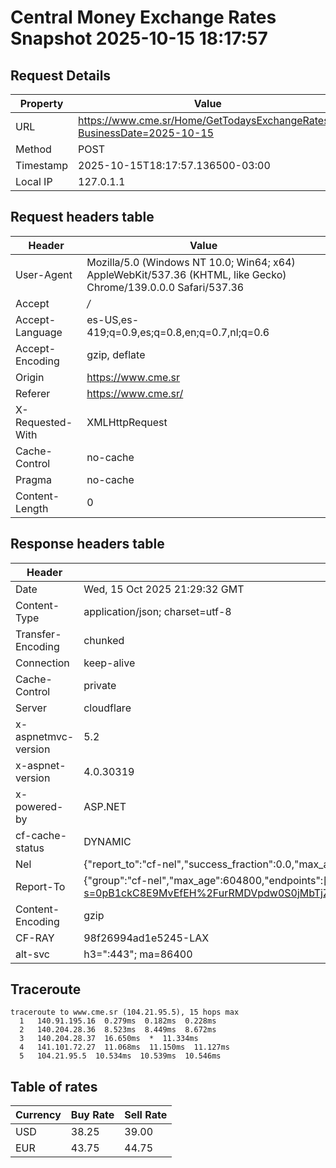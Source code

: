 # Central Money Exchange Rates Snapshot 2025-10-15 18:17:57
## Request Details

| Property | Value |
|----------|-------|
| URL | https://www.cme.sr/Home/GetTodaysExchangeRates/?BusinessDate=2025-10-15 |
| Method | POST |
| Timestamp | 2025-10-15T18:17:57.136500-03:00 |
| Local IP | 127.0.1.1 |
    
## Request headers table

| Header | Value |
|--------|-------|
| User-Agent | Mozilla/5.0 (Windows NT 10.0; Win64; x64) AppleWebKit/537.36 (KHTML, like Gecko) Chrome/139.0.0.0 Safari/537.36 |
| Accept | */* |
| Accept-Language | es-US,es-419;q=0.9,es;q=0.8,en;q=0.7,nl;q=0.6 |
| Accept-Encoding | gzip, deflate |
| Origin | https://www.cme.sr |
| Referer | https://www.cme.sr/ |
| X-Requested-With | XMLHttpRequest |
| Cache-Control | no-cache |
| Pragma | no-cache |
| Content-Length | 0 |

    
## Response headers table
| Header | Value |
|--------|-------|
| Date | Wed, 15 Oct 2025 21:29:32 GMT |
| Content-Type | application/json; charset=utf-8 |
| Transfer-Encoding | chunked |
| Connection | keep-alive |
| Cache-Control | private |
| Server | cloudflare |
| x-aspnetmvc-version | 5.2 |
| x-aspnet-version | 4.0.30319 |
| x-powered-by | ASP.NET |
| cf-cache-status | DYNAMIC |
| Nel | {"report_to":"cf-nel","success_fraction":0.0,"max_age":604800} |
| Report-To | {"group":"cf-nel","max_age":604800,"endpoints":[{"url":"https://a.nel.cloudflare.com/report/v4?s=0pB1ckC8E9MvEfEH%2FurRMDVpdw0S0jMbTjZX0mygNWQm46K87FHMYkOQQSzJo9tfvsNCEXLqyGPcnfe0yVHACpwIS4qRBMc5"}]} |
| Content-Encoding | gzip |
| CF-RAY | 98f26994ad1e5245-LAX |
| alt-svc | h3=":443"; ma=86400 |

## Traceroute 

```
traceroute to www.cme.sr (104.21.95.5), 15 hops max
  1   140.91.195.16  0.279ms  0.182ms  0.228ms 
  2   140.204.28.36  8.523ms  8.449ms  8.672ms 
  3   140.204.28.37  16.650ms  *  11.334ms 
  4   141.101.72.27  11.068ms  11.150ms  11.127ms 
  5   104.21.95.5  10.534ms  10.539ms  10.546ms 

```


## Table of rates

| Currency | Buy Rate | Sell Rate |
|----------|----------|-----------|
| USD | 38.25 | 39.00 |
| EUR | 43.75 | 44.75 |
